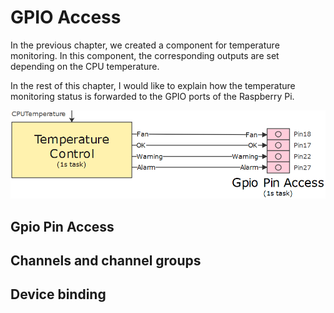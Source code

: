 # GPIO Access

In the previous chapter, we created a component for temperature monitoring. In this component, the corresponding outputs are set depending on the CPU temperature.

In the rest of this chapter, I would like to explain how the temperature monitoring status is forwarded to the GPIO ports of the Raspberry Pi.

![GPIO Access](assets/images/Gpio.png)

## Gpio Pin Access

## Channels and channel groups

## Device binding
